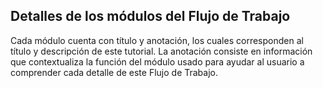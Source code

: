 ## Detalles de los módulos del Flujo de Trabajo 

Cada módulo cuenta con título y anotación, los cuales corresponden al título y descripción de este tutorial. La anotación consiste en información que contextualiza la función del módulo usado para ayudar al usuario a comprender cada detalle de este Flujo de Trabajo.
